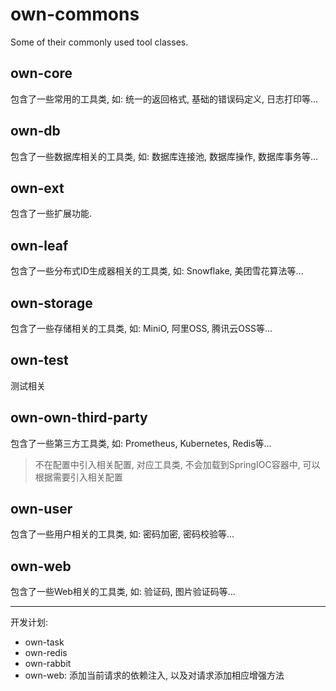 # own-commons
Some of their commonly used tool classes.

## own-core
包含了一些常用的工具类, 如: 统一的返回格式, 基础的错误码定义, 日志打印等... 
## own-db
包含了一些数据库相关的工具类, 如: 数据库连接池, 数据库操作, 数据库事务等...
## own-ext 
包含了一些扩展功能.
## own-leaf
包含了一些分布式ID生成器相关的工具类, 如: Snowflake, 美团雪花算法等...
## own-storage
包含了一些存储相关的工具类, 如: MiniO, 阿里OSS, 腾讯云OSS等...
## own-test 
测试相关
## own-own-third-party
包含了一些第三方工具类, 如: Prometheus, Kubernetes, Redis等...
> 不在配置中引入相关配置, 对应工具类, 不会加载到SpringIOC容器中, 可以根据需要引入相关配置
## own-user
包含了一些用户相关的工具类, 如: 密码加密, 密码校验等...
## own-web
包含了一些Web相关的工具类, 如: 验证码, 图片验证码等...



---
开发计划: 
 - own-task 
 - own-redis
 - own-rabbit
 - own-web: 添加当前请求的依赖注入, 以及对请求添加相应增强方法
 